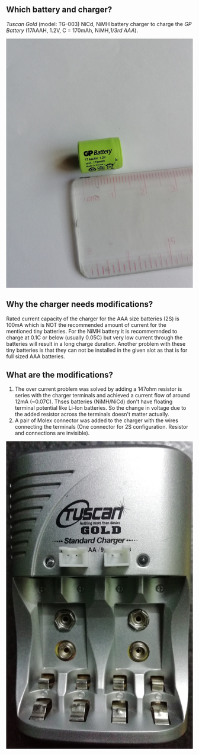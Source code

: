 ## Which battery and charger?

*Tuscan Gold* (model: TG-003) NiCd, NiMH battery charger to charge the *GP Battery* (17AAAH, 1.2V, C = 170mAh, NiMH,*1/3rd AAA*).

![1/3rd AAA battery](https://github.com/sudhi345/Measurement-Of-Capacity-Of-A-Battery/blob/master/Charger_hacked/battery_GP.jpg)

## Why the charger needs modifications?

Rated current capacity of the charger for the AAA size batteries (2S) is 100mA which is NOT the recommended amount of current for the 
mentioned tiny batteries. For the NiMH battery it is recommemnded to charge at 0.1C or below (usually 0.05C) but very low current through 
the batteries will result in a long charge duration.  Another problem with these tiny batteries is that they can not be installed in the given 
slot as that is for full sized AAA batteries.

## What are the modifications?

1. The over current problem was solved by adding a 147ohm resistor is series with the charger terminals and achieved a current flow of around 
12mA (~0.07C). Thses batteries (NiMH/NiCd) don't have floating terminal potential like Li-Ion batteries. So the change in voltage due to the 
added resistor across the terminals doesn't matter actually.
2. A pair of Molex connector was added to the charger with the wires connecting the terminals (One connector for 2S configuration. Resistor and
connections are invisible).

![Hacked charger](https://github.com/sudhi345/Measurement-Of-Capacity-Of-A-Battery/blob/master/Charger_hacked/charger_tuscan.jpg)


